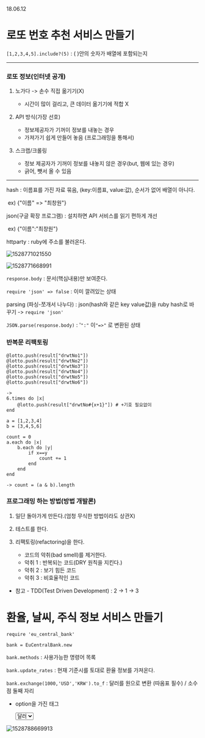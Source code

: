 18.06.12

# 로또 번호 추천 서비스 만들기

`[1,2,3,4,5].include?(5)` : ( )안의 숫자가 배열에 포함되는지

***

### 로또 정보(인터넷 공개)

1. 노가다 -> 손수 직접 옮기기(X)
   * 시간이 많이 걸리고, 큰 데이터 옮기기에 적합 X

2. API 방식(가장 선호)
   * 정보제공자가 기꺼이 정보를 내놓는 경우
   * 가져가기 쉽게 만들어 놓음 (프로그래밍을 통해서)

3. 스크랩/크롤링
   * 정보 제공자가 기꺼이 정보를 내놓지 않은 경우(but, 웹에 있는 경우)
   * 긁어, 뺏서 올 수 있음

***

hash : 이름표를 가진 자료 묶음, (key:이름표, value:값), 순서가 없어 배열이 아니다.

​	ex) {"이름" => "최창원"}

json(구글 확장 프로그램) :  설치하면 API 서비스를 읽기 편하게 개선

​	ex) {"이름":"최창원"}

httparty : ruby에 주소를 불러온다.

![1528771021550](C:\Users\student\AppData\Local\Temp\1528771021550.png)

![1528771668991](C:\Users\student\AppData\Local\Temp\1528771668991.png)

`response.body` : 문서(핵심내용)만 보여준다.

`require 'json' => false` : 이미 깔려있는 상태 

parsing (파싱-쪼개서 나누다) : json(hash와 같은 key value값)을 ruby hash로 바꾸기 -> `require 'json'`

`JSON.parse(response.body)` : '`":"` 이`"=>"` 로 변환된 상태



### 반복문 리팩토링

```
@lotto.push(result["drwtNo1"])
@lotto.push(result["drwtNo2"])
@lotto.push(result["drwtNo3"])
@lotto.push(result["drwtNo4"])
@lotto.push(result["drwtNo5"])
@lotto.push(result["drwtNo6"])

->
6.times do |x|
    @lotto.push(result["drwtNo#{x+1}"]) # +기호 필요없이 
end
```
    a = [1,2,3,4]
    b = [3,4,5,6]
    
    count = 0
    a.each do |x|
    	b.each do |y|
    		if x==y
    			count += 1
    		end
    	end
    end
    
    -> count = (a & b).length
### 프로그래밍 하는 방법(방법 개발론)

1. 일단 돌아가게 만든다.(엄청 무식한 방법이라도 상관X)

2. 테스트를 한다.
3. 리팩토링(refactoring)을 한다.
   - 코드의 악취(bad smell)를 제거한다.
   - 악취 1 : 반복되는 코드(DRY 원칙을 지킨다.)
   - 악취 2 : 보기 힘든 코드
   - 악취 3 : 비효율적인 코드

* 참고 - TDD(Test Driven Development) : 2 -> 1 -> 3



# 환율, 날씨, 주식 정보 서비스 만들기

`require 'eu_central_bank'` 

`bank = EuCentralBank.new` 

`bank.methods` : 사용가능한 명령어 목록

`bank.update_rates` : 현재 기준시를 토대로 환율 정보를 가져온다.

`bank.exchange(1000,'USD','KRW').to_f` : 달러를 원으로 변환 (따옴표 필수) / 소수점 둘째 자리

* option을 가진 태그

    <select name="to">
    	<option value="USD">달러</option>
    	<option value="EUR">유로</option>
    	<option value="JPY">엔</option>
    </select>
![1528788669913](C:\Users\student\AppData\Local\Temp\1528788669913.png)